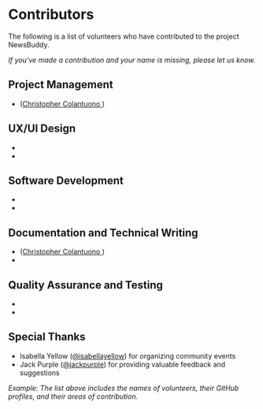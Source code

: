 # Contributors

The following is a list of volunteers who have contributed to the project NewsBuddy. 

_If you've made a contribution and your name is missing, please let us know._

## Project Management

- ([Christopher Colantuono ](https://github.com/ServerDestroyer))


## UX/UI Design

- 
- 

## Software Development

- 
- 

## Documentation and Technical Writing

- ([Christopher Colantuono ](https://github.com/ServerDestroyer))
- 

## Quality Assurance and Testing

- 
- 

## Special Thanks

- Isabella Yellow ([@isabellayellow](https://github.com/isabellayellow)) for organizing community events
- Jack Purple ([@jackpurple](https://github.com/jackpurple)) for providing valuable feedback and suggestions

_Example: The list above includes the names of volunteers, their GitHub profiles, and their areas of contribution._
